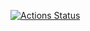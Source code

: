 [![Actions Status](https://github.com/AstrellaNe/hexlet_pytest/workflows/actions/badge.svg)](https://github.com/AstrellaNe/hexlet_pytest/actions)